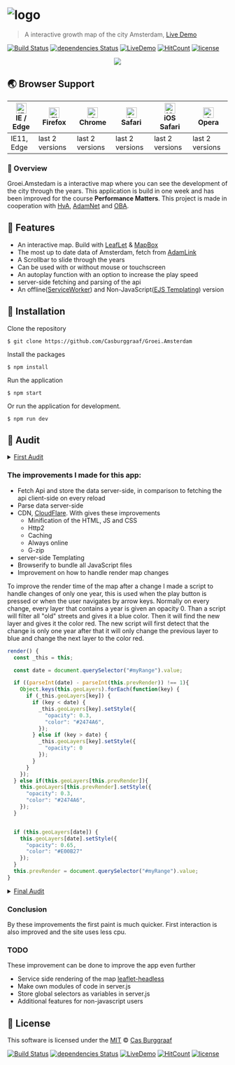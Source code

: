 # ![logo](https://cdn.rawgit.com/Casburggraaf/241740757355fcfbe6c8a3455122376d/raw/157ccebf6807d75ec28f3563b9186311ad80267c/logo.svg?sanitize=true)
> A interactive growth map of the city Amsterdam, [Live Demo](https://groei.amsterdam)

[![Build Status](https://travis-ci.org/Casburggraaf/Groei.Amsterdam.svg?branch=master)](https://travis-ci.org/Casburggraaf/Groei.Amsterdam) [![dependencies Status](https://david-dm.org/CasBurggraaf/Groei.Amsterdam/status.svg)](https://david-dm.org/CasBurggraaf/Groei.Amsterdam) [![LiveDemo](https://img.shields.io/badge/Live%20Demo-online-brightgreen.svg)](https://groei.amsterdam) [![HitCount](http://hits.dwyl.io/CasBurggraaf/Groei.Amsterdam.svg)](http://hits.dwyl.io/CasBurggraaf/Groei.Amsterdam)
 [![license](https://img.shields.io/github/license/nhnent/tui.editor.svg)](https://github.com/nhnent/tui.editor/blob/master/LICENSE)

<p align="center"><a href="https://groei.amsterdam"><img src="https://user-images.githubusercontent.com/373753/38176972-063296cc-35f9-11e8-9906-f2d9c8ffe594.gif" /></a></p>


## 🌏 Browser Support

| [<img src="https://raw.githubusercontent.com/alrra/browser-logos/master/src/edge/edge_48x48.png" alt="IE / Edge" width="24px" height="24px" />](http://godban.github.io/browsers-support-badges/)</br>IE / Edge | [<img src="https://raw.githubusercontent.com/alrra/browser-logos/master/src/firefox/firefox_48x48.png" alt="Firefox" width="24px" height="24px" />](http://godban.github.io/browsers-support-badges/)</br>Firefox | [<img src="https://raw.githubusercontent.com/alrra/browser-logos/master/src/chrome/chrome_48x48.png" alt="Chrome" width="24px" height="24px" />](http://godban.github.io/browsers-support-badges/)</br>Chrome | [<img src="https://raw.githubusercontent.com/alrra/browser-logos/master/src/safari/safari_48x48.png" alt="Safari" width="24px" height="24px" />](http://godban.github.io/browsers-support-badges/)</br>Safari | [<img src="https://raw.githubusercontent.com/alrra/browser-logos/master/src/safari-ios/safari-ios_48x48.png" alt="iOS Safari" width="24px" height="24px" />](http://godban.github.io/browsers-support-badges/)</br>iOS Safari | [<img src="https://raw.githubusercontent.com/alrra/browser-logos/master/src/opera/opera_48x48.png" alt="Opera" width="24px" height="24px" />](http://godban.github.io/browsers-support-badges/)</br>Opera |
| --------- | --------- | --------- | --------- | --------- | --------- |
| IE11, Edge| last 2 versions| last 2 versions| last 2 versions| last 2 versions| last 2 versions

### 📙 Overview

Groei.Amstedam is a interactive map where you can see the development of the city through the years. This application is build in one week and has been improved for the course **Performance Matters**. This project is made in cooperation with [HvA](http://www.amsterdamuas.com), [AdamNet](http://www.adamnet.nl) and [OBA](https://www.oba.nl/oba/english.html).

## 🎨 Features
* An interactive map. Build with [LeafLet](http://leafletjs.com) & [MapBox](https://www.mapbox.com)
* The most up to date data of Amsterdam, fetch from [AdamLink](https://adamlink.nl)
* A Scrollbar to slide through the years
* Can be used with or without mouse or touchscreen
* An autoplay function with an option to increase the play speed
* server-side fetching and parsing of the api
* An offline([ServiceWorker](https://serviceworke.rs/)) and Non-JavaScript([EJS Templating](http://www.embeddedjs.com)) version

## 🚀 Installation
Clone the repository
```console
$ git clone https://github.com/Casburggraaf/Groei.Amsterdam
```
Install the packages
```console
$ npm install
```
Run the application
```console
$ npm start
```
Or run the application for development.
```console
$ npm run dev
```

## 🔎 Audit
<details>
<summary><ins>First Audit</ins></summary>

![audit base](https://user-images.githubusercontent.com/373753/38198996-36743728-368f-11e8-9578-fb6a26014631.png)
![Audit gif](https://user-images.githubusercontent.com/373753/38203545-da248c64-369f-11e8-94da-0e91e3003131.gif)

*[Complete report](http://htmlpreview.github.io/?https://github.com/Casburggraaf/Groei.Amsterdam/blob/master/audit/old/index.html)*
</details>

### The improvements I made for this app:
* Fetch Api and store the data server-side, in comparison to fetching the api client-side on every reload
* Parse data server-side
* CDN, [CloudFlare](http://cloudflare.com). With gives these improvements
  * Minification of the HTML, JS and CSS
  * Http2
  * Caching
  * Always online
  * G-zip
* server-side Templating
* Browserify to bundle all JavaScript files
* Improvement on how to handle render map changes

To improve the render time of the map after a change I made a script to handle changes of only one year, this is used when the play button is pressed or when the user navigates by arrow keys. Normally on every change, every layer that contains a year is given an opacity 0. Than a script will filter all "old" streets and gives it a blue color. Then it will find the new layer and gives it the color red. The new script will first detect that the change is only one year after that it will only change the previous layer to blue and change the next layer to the color red.
```javascript
render() {
  const _this = this;

  const date = document.querySelector("#myRange").value;

  if ((parseInt(date) - parseInt(this.prevRender)) !== 1){
    Object.keys(this.geoLayers).forEach(function(key) {
      if (_this.geoLayers[key]) {
        if (key < date) {
          _this.geoLayers[key].setStyle({
            "opacity": 0.3,
            "color": "#2474A6",
          });
        } else if (key > date) {
          _this.geoLayers[key].setStyle({
            "opacity": 0
          });
        }
      }
    });
  } else if(this.geoLayers[this.prevRender]){
    this.geoLayers[this.prevRender].setStyle({
      "opacity": 0.3,
      "color": "#2474A6",
    });
  }


  if (this.geoLayers[date]) {
    this.geoLayers[date].setStyle({
      "opacity": 0.65,
      "color": "#E00B27"
    });
  }
  this.prevRender = document.querySelector("#myRange").value;
}
```

<details>
<summary><ins>Final Audit</ins></summary>

![Audit final](https://user-images.githubusercontent.com/373753/38206680-9a76fab4-36ab-11e8-95ea-2bee6a2ea4c5.png) ![gif](https://user-images.githubusercontent.com/373753/38206620-689e0eec-36ab-11e8-9379-ea889393a5e3.gif)
*[Complete report](http://htmlpreview.github.io/?https://github.com/Casburggraaf/Groei.Amsterdam/blob/master/audit/final/index.html)*
</details>

### Conclusion
By these improvements the first paint is much quicker. First interaction is also improved and the site uses less cpu.

### TODO
These improvement can be done to improve the app even further
* Service side rendering of the map [leaflet-headless](https://github.com/jieter/leaflet-headless)
* Make own modules of code in server.js
* Store global selectors as variables in server.js
* Additional features for non-javascript users

## 📜 License
This software is licensed under the [MIT](https://github.com/nhnent/tui.editor/blob/master/LICENSE) © [Cas Burggraaf](https://github.com/CasBurggraaf)

[![Build Status](https://travis-ci.org/Casburggraaf/Groei.Amsterdam.svg?branch=master)](https://travis-ci.org/Casburggraaf/Groei.Amsterdam) [![dependencies Status](https://david-dm.org/CasBurggraaf/Groei.Amsterdam/status.svg)](https://david-dm.org/CasBurggraaf/Groei.Amsterdam) [![LiveDemo](https://img.shields.io/badge/Live%20Demo-online-brightgreen.svg)](https://groei.amsterdam) [![HitCount](http://hits.dwyl.io/CasBurggraaf/Groei.Amsterdam.svg)](http://hits.dwyl.io/CasBurggraaf/Groei.Amsterdam)
 [![license](https://img.shields.io/github/license/nhnent/tui.editor.svg)](https://github.com/nhnent/tui.editor/blob/master/LICENSE)
